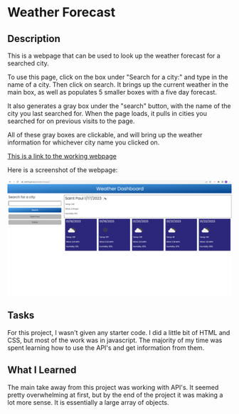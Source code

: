 # Weather Forecast

## Description

This is a webpage that can be used to look up the weather forecast for a searched city.

To use this page, click on the box under "Search for a city:" and type in the name of a city. Then click on search. It brings up the current weather in the main box, as well as populates 5 smaller boxes with a five day forecast.

It also generates a gray box under the "search" button, with the name of the city you last searched for. When the page loads, it pulls in cities you searched for on previous visits to the page.

All of these gray boxes are clickable, and will bring up the weather information for whichever city name you clicked on.

[This is a link to the working webpage](https://erik814.github.io/weather-forecast/)

Here is a screenshot of the webpage:

![Screenshot](./assets/Screenshot%20(11).png)


## Tasks

For this project, I wasn't given any starter code. I did a little bit of HTML and CSS, but most of the work was in javascript. The majority of my time was spent learning how to use the API's and get information from them.

## What I Learned

The main take away from this project was working with API's. It seemed pretty overwhelming at first, but by the end of the project it was making a lot more sense. It is essentially a large array of objects.